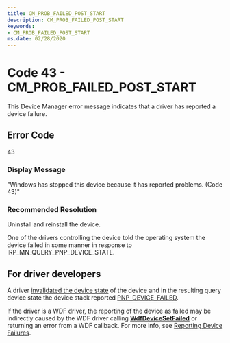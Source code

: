 ```yaml
---
title: CM_PROB_FAILED_POST_START
description: CM_PROB_FAILED_POST_START
keywords:
- CM_PROB_FAILED_POST_START
ms.date: 02/28/2020
---
```


# Code 43 - CM_PROB_FAILED_POST_START

This Device Manager error message indicates that a driver has reported a device failure.

## Error Code

43

### Display Message

"Windows has stopped this device because it has reported problems. (Code 43)"

### Recommended Resolution

Uninstall and reinstall the device.

One of the drivers controlling the device told the operating system the device failed in some manner in response to IRP_MN_QUERY_PNP_DEVICE_STATE.

## For driver developers

A driver [invalidated the device state](/windows-hardware/drivers/ddi/wdm/nf-wdm-ioinvalidatedevicestate) of the device and in the resulting query device state the device stack reported [PNP_DEVICE_FAILED](../kernel/irp-mn-query-pnp-device-state.md).

If the driver is a WDF driver, the reporting of the device as failed may be indirectly caused by the WDF driver calling [**WdfDeviceSetFailed**](/windows-hardware/drivers/ddi/wdfdevice/nf-wdfdevice-wdfdevicesetfailed) or returning an error from a WDF callback. For more info, see [Reporting Device Failures](../wdf/reporting-device-failures.md).
